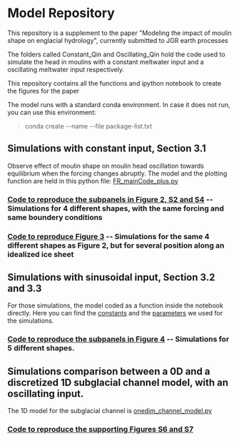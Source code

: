# Model Repository
This repository is a supplement to the paper "Modeling the impact of moulin shape on englacial hydrology", currently submitted to JGR earth processes

The folders called Constant_Qin and Oscillating_Qin hold the code used to simulate the head in moulins with a constant meltwater input and a oscillating meltwater input respectively.

This repository contains all the functions and ipython notebook to create the figures for the paper

The model runs with a standard conda environment. In case it does not run, you can use this environment:
> conda create --name <env> --file package-list.txt


## Simulations with constant input, Section 3.1
Observe effect of moulin shape on moulin head oscillation towards equilibrium when the forcing changes abruptly.
The model and the plotting function are held in this python file: [FR_mainCode_plus.py](onstant_Qin/FR_mainCode_plus.py)

### [Code to reproduce the subpanels in Figure 2, S2 and S4](Constant_Qin/Plot_Figure2-S2-S4.ipynb) -- Simulations for 4 different shapes, with the same forcing and same boundery conditions

### [Code to reproduce Figure 3](Constant_Qin/Figure3.ipynb) -- Simulations for the same 4 different shapes as Figure 2, but for several position along an idealized ice sheet

## Simulations with sinusoidal input, Section 3.2 and 3.3 
For those simulations, the model coded as a function inside the notebook directly. 
Here you can find the [constants](Oscillating_Qin/Constant_JGRpaper.py) and the [parameters](Oscillating_Qin/Parameters.py) we used for the simulations.

### [Code to reproduce the subpanels in Figure 4](Oscillating_Qin/OscillationRecharge_Figures-Parameters-For-JGR.ipynb) -- Simulations for 5 different shapes.
  


## Simulations comparison between a 0D and a discretized 1D subglacial channel model, with an oscillating input. 
  The 1D model for the subglacial channel is [onedim_channel_model.py](Compare_0D_1D/onedim_channel_model.py)
### [Code to reproduce the supporting Figures S6 and S7](Compare_0D_1D/Supplemental_figures_S06_S07.ipynb) 
